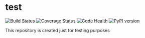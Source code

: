 # test

[![Build Status](https://travis-ci.org/monim67/test.svg?branch=master)](https://travis-ci.org/monim67/test)
[![Coverage Status](https://coveralls.io/repos/github/monim67/test/badge.svg?branch=master)](https://coveralls.io/github/monim67/test?branch=master)
[![Code Health](https://landscape.io/github/monim67/test/master/landscape.svg?style=flat)](https://landscape.io/github/monim67/test/master)
[![PyPI version](https://badge.fury.io/py/django-bootstrap-datepicker-plus.svg)](https://badge.fury.io/py/django-bootstrap-datepicker-plus)

This repository is created just for testing purposes
